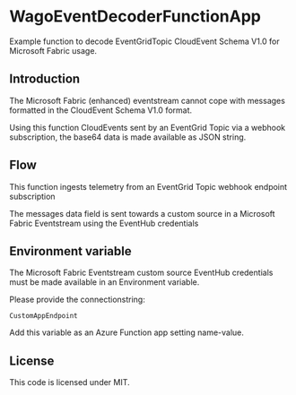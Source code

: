 # WagoEventDecoderFunctionApp

Example function to decode EventGridTopic CloudEvent Schema V1.0 for Microsoft Fabric usage.

## Introduction

The Microsoft Fabric (enhanced) eventstream cannot cope with messages formatted in the CloudEvent Schema V1.0 format.

Using this function CloudEvents sent by an EventGrid Topic via a webhook subscription, the base64 data is made available as JSON string.

## Flow

This function ingests telemetry from an EventGrid Topic webhook endpoint subscription

The messages data field is sent towards a custom source in a Microsoft Fabric Eventstream using the EventHub credentials

## Environment variable

The Microsoft Fabric Eventstream custom source EventHub credentials must be made available in an Environment variable.

Please provide the connectionstring:

```
CustomAppEndpoint
```

Add this variable as an Azure Function app setting name-value.

## License

This code is licensed under MIT.